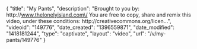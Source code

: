 {
    "title": "My Pants",
    "description": "Brought to you by: http:\/\/www.thelonelyisland.com\/ You are free to copy, share and remix this video, under these conditions: http:\/\/creativecommons.org\/licen...",
    "videoid": "149776",
    "date_created": "1396559871",
    "date_modified": "1418181244",
    "type": "captivate",
    "layout": "video",
    "url": "\/v\/my-pants\/149776"
}